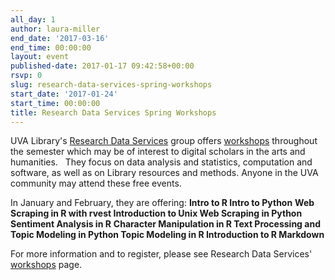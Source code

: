 ```yaml
---
all_day: 1
author: laura-miller
end_date: '2017-03-16'
end_time: 00:00:00
layout: event
published-date: 2017-01-17 09:42:58+00:00
rsvp: 0
slug: research-data-services-spring-workshops
start_date: '2017-01-24'
start_time: 00:00:00
title: Research Data Services Spring Workshops
---
```


UVA Library's [Research Data Services](http://data.library.virginia.edu/) group offers [workshops](http://data.library.virginia.edu/training/) throughout the semester which may be of interest to digital scholars in the arts and humanities.   They focus on data analysis and statistics, computation and software, as well as on Library resources and methods. Anyone in the UVA community may attend these free events.

In January and February, they are offering:
**Intro to R
Intro to Python**
**Web Scraping in R with rvest
Introduction to Unix
Web Scraping in Python
Sentiment Analysis in R**
**Character Manipulation in R
Text Processing and Topic Modeling in Python
Topic Modeling in R
Introduction to R Markdown**

For more information and to register, please see Research Data Services' [workshops](http://data.library.virginia.edu/training/) page.




